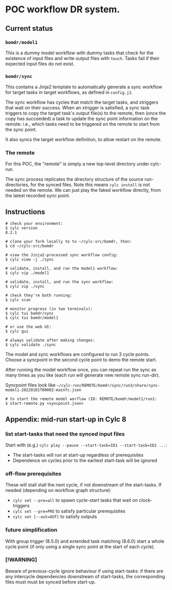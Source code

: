 # POC workflow DR system.

## Current status

### `bomdr/model1`

This is a dummy model workflow with dummy tasks that check for the existence of
input files and write output files with `touch`. Tasks fail if their expected
input files do not exist.

### `bomdr/sync`

This contains a Jinja2 template to automatically generate a sync workflow for
target tasks in target workflows, as defined in `config.j2`.

The sync workflow has cycles that match the target tasks, and xtriggers that
wait on their success. When an xtrigger is satisfied, a sync task triggers to
copy the target task's output file(s) to the remote, then (once the copy has
succeeded) a task to update the sync point information on the remote: i.e.,
which tasks need to be triggered on the remote to start from the sync point.

It also syncs the target workflow definition, to allow restart on the remote.

### The remote

For this POC, the "remote" is simply a new top-level directory under cylc-run.

The sync process replicates the directory structure of the source
run-directories, for the synced files. Note this means `cylc install` is not
needed on the remote. We can just play the faked workflow directly, from the
latest recorded sync point.


## Instructions

```
# check your environment:
$ cylc version
8.2.1

# clone your fork locally to to ~/cylc-src/bomdr, then:
$ cd ~/cylc-src/bomdr

# view the Jinja2-processed sync workflow config:
$ cylc view -j ./sync

# validate, install, and run the model1 workflow:
$ cylc vip ./model1

# validate, install, and run the sync workflow:
$ cylc vip ./sync

# check they're both running:
$ cylc scan

# monitor progress (in two terminals):
$ cylc tui bomdr/sync
$ cylc tui bomdr/model1

# or use the web UI:
$ cylc gui

# always validate after making changes:
$ cylc validate ./sync
```

The model and sync workflows are configured to run 3 cycle points. Choose a
syncpoint in the second cycle point to demo the remote start.

After running the model workflow once, you can repeat run the sync as many
times as you like (each run will generate new remote sync run-dir).

Syncpoint files look like
`~/cylc-run/REMOTE/bomdr/sync/run3/share/sync-model1-20220101T0000Z-mainfc.json`

```console
# to start the remote model worflow (ID: REMOTE/bomdr/model1/run1:
$ start-remote.py <syncpoint.json>

```
## Appendix: mid-run start-up in Cylc 8

### list start-tasks that need the synced input files

Start with (e.g.) `cylc play --pause --start-task=ID1 --start-task=ID2 ...`:
- The start-tasks will run at start-up regardless of prerequisites
- Dependence on cycles prior to the earliest start-task will be ignored

### off-flow prerequisites

These will stall stall the next cycle, if not downstream of the start-tasks.
If needed (depending on workflow graph structure):
- `cylc set --pre=all` to spawn cycle-start tasks that wait on clock-triggers
- `cylc set --pre=PRE` to satisfy particular prerequisites
- `cylc set [--out=OUT]` to satisfy outputs

### future simplification

With group trigger (8.5.0) and extended task matching (8.6.0) start a whole cycle point
(if only using a single sync point at the start of each cycle).


### [!WARNING]

Beware of previous-cycle ignore behaviour if using start-tasks: if there are any
intercycle dependencies downstream of start-tasks, the corresponding files must
must be synced before start-up.
